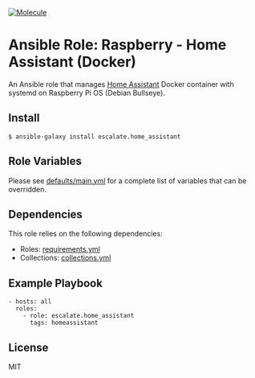 [![Molecule](https://github.com/escalate/ansible-raspberry-home-assistant-docker/actions/workflows/molecule.yml/badge.svg?branch=master&event=push)](https://github.com/escalate/ansible-raspberry-home-assistant-docker/actions/workflows/molecule.yml)

# Ansible Role: Raspberry - Home Assistant (Docker)

An Ansible role that manages [Home Assistant](https://www.home-assistant.io/) Docker container with systemd on Raspberry Pi OS (Debian Bullseye).

## Install

```
$ ansible-galaxy install escalate.home_assistant
```

## Role Variables

Please see [defaults/main.yml](https://github.com/escalate/ansible-raspberry-home-assistant-docker/blob/master/defaults/main.yml) for a complete list of variables that can be overridden.

## Dependencies

This role relies on the following dependencies:

* Roles: [requirements.yml](https://github.com/escalate/ansible-raspberry-home-assistant-docker/blob/master/requirements.yml)
* Collections: [collections.yml](https://github.com/escalate/ansible-raspberry-home-assistant-docker/blob/master/collections.yml)

## Example Playbook

```
- hosts: all
  roles:
    - role: escalate.home_assistant
      tags: homeassistant
```

## License

MIT
